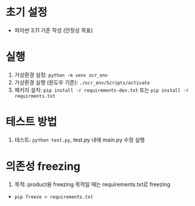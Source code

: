 # 초기 설정
- 파이썬 3.11 기준 작성 (안정성 목표)

# 실행
1. 가상환경 설정: `python -m venv ocr_env`
2. 가상환경 실행 (윈도우 기준): `./ocr_env/Scripts/activate`
3. 패키지 설치: `pip install -r requirements-dev.txt` 또는 `pip install -r requirments.txt`

# 테스트 방법
1. 테스트: `python test.py`, test.py 내에 main.py 수정 실행

# 의존성 freezing
1. 목적: product용 freezing 목적일 때는 requirements.txt로 freezing
- `pip freeze > requirements.txt`